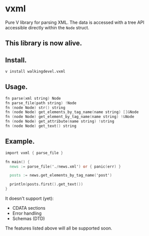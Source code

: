 # vxml

Pure V library for parsing XML. The data is accessed with a tree API accessible directly within the `Node` struct.

## This library is now alive.

## Install.

```sh
v install walkingdevel.vxml
```

## Usage.

```v
fn parse(xml string) Node
fn parse_file(path string) !Node
fn (node Node) str() string
fn (node Node) get_elements_by_tag_name(name string) []&Node
fn (node Node) get_element_by_tag_name(name string) !&Node
fn (node Node) get_attribute(name string) !string
fn (node Node) get_text() string
```

## Example.

```v
import vxml { parse_file }

fn main() {
  news := parse_file('./news.xml') or { panic(err) }

  posts := news.get_elements_by_tag_name('post')

  println(posts.first().get_text())
}
```

It doesn't support (yet):
- CDATA sections
- Error handling
- Schemas (DTD)

The features listed above will all be supported soon.
